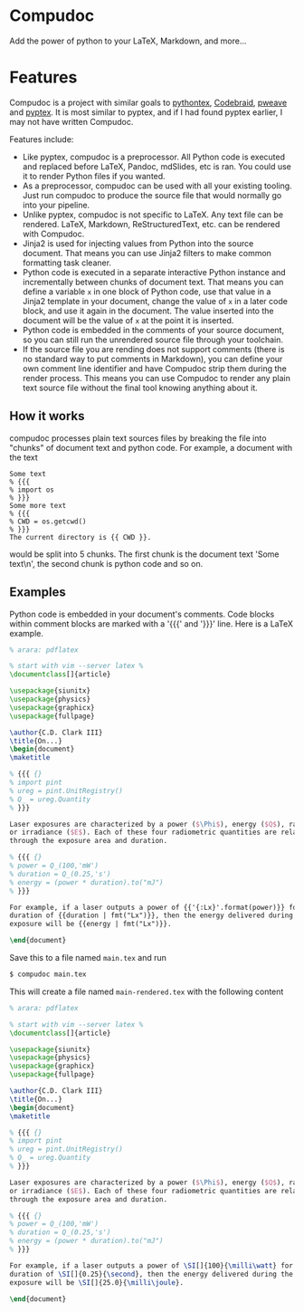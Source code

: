 # Compudoc

Add the power of python to your LaTeX, Markdown, and more...

# Features

Compudoc is a project with similar goals to [pythontex](https://github.com/gpoore/pythontex), [Codebraid](https://codebraid.org/),
[pweave](https://mpastell.com/pweave/) and [pyptex](https://pypi.org/project/pyptex/). It is most similar to
pyptex, and if I had found pyptex earlier, I may not have written Compudoc.

Features include:

- Like pyptex, compudoc is a preprocessor. All Python code is executed and replaced before LaTeX, Pandoc, mdSlides, etc is ran. You could use it to render Python files if you wanted.
- As a preprocessor, compudoc can be used with all your existing tooling. Just run compudoc to produce the source file that would normally go into your pipeline.
- Unlike pyptex, compudoc is not specific to LaTeX. Any text file can be rendered. LaTeX, Markdown, ReStructuredText, etc. can be rendered with Compudoc.
- Jinja2 is used for injecting values from Python into the source document. That means you can use Jinja2 filters to make common formatting task cleaner.
- Python code is executed in a separate interactive Python instance and incrementally between chunks of document text. That means you can define a variable `x` in
  one block of Python code, use that value in a Jinja2 template in your document, change the value of `x` in a later code block, and use it again in the document.
  The value inserted into the document will be the value of `x` at the point it is inserted.
- Python code is embedded in the comments of your source document, so you can still run the unrendered source file through your toolchain.
- If the source file you are rending does not support comments (there is no standard way to put comments in Markdown), you can define your own comment line
  identifier and have Compudoc strip them during the render process. This means you can use Compudoc to render any plain text source file without the
  final tool knowing anything about it.

## How it works

compudoc processes plain text sources files by breaking the file into "chunks" of document text and python code. For example,
a document with the text

```
Some text
% {{{
% import os
% }}}
Some more text
% {{{
% CWD = os.getcwd()
% }}}
The current directory is {{ CWD }}.

```
would be split into 5 chunks. The first chunk is the document text 'Some text\n', the second chunk is python code and so on.

## Examples


Python code is embedded in your document's comments. Code blocks within comment blocks
are marked with a '{{{' and '}}}' line. Here is a LaTeX example.



```latex
% arara: pdflatex

% start with vim --server latex %
\documentclass[]{article}

\usepackage{siunitx}
\usepackage{physics}
\usepackage{graphicx}
\usepackage{fullpage}

\author{C.D. Clark III}
\title{On...}
\begin{document}
\maketitle

% {{{ {}
% import pint
% ureg = pint.UnitRegistry()
% Q_ = ureg.Quantity
% }}}

Laser exposures are characterized by a power ($\Phi$), energy ($Q$), radiant exposure ($H$),
or irradiance ($E$). Each of these four radiometric quantities are related to each other
through the exposure area and duration.

% {{{ {}
% power = Q_(100,'mW')
% duration = Q_(0.25,'s')
% energy = (power * duration).to("mJ")
% }}}

For example, if a laser outputs a power of {{'{:Lx}'.format(power)}} for a
duration of {{duration | fmt("Lx")}}, then the energy delivered during the
exposure will be {{energy | fmt("Lx")}}.

\end{document}

```
Save this to a file named `main.tex` and run
```bash
$ compudoc main.tex
```
This will create a file named `main-rendered.tex` with the following content

```latex
% arara: pdflatex

% start with vim --server latex %
\documentclass[]{article}

\usepackage{siunitx}
\usepackage{physics}
\usepackage{graphicx}
\usepackage{fullpage}

\author{C.D. Clark III}
\title{On...}
\begin{document}
\maketitle

% {{{ {}
% import pint
% ureg = pint.UnitRegistry()
% Q_ = ureg.Quantity
% }}}

Laser exposures are characterized by a power ($\Phi$), energy ($Q$), radiant exposure ($H$),
or irradiance ($E$). Each of these four radiometric quantities are related to each other
through the exposure area and duration.

% {{{ {}
% power = Q_(100,'mW')
% duration = Q_(0.25,'s')
% energy = (power * duration).to("mJ")
% }}}

For example, if a laser outputs a power of \SI[]{100}{\milli\watt} for a
duration of \SI[]{0.25}{\second}, then the energy delivered during the
exposure will be \SI[]{25.0}{\milli\joule}.

\end{document}

```
